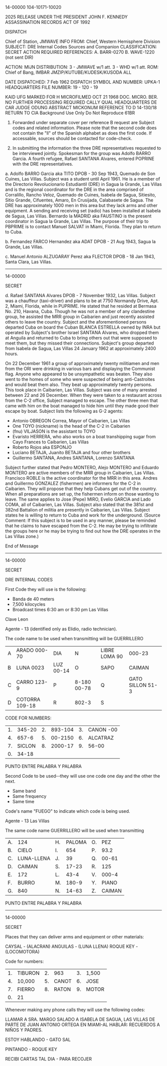 14-00000
104-10171-10020

2025 RELEASE UNDER THE PRESIDENT JOHN F. KENNEDY ASSASSINATION RECORDS ACT OF 1992

DISPATCH

Chief of Station, JMWAVE
INFO
FROM: Chief, Western Hemisphere Division
SUBJECT: DRE Internal Codes Sources and Companion
CLASSIFICATION: SECRET
ACTION REQUIRED REFERENCES:
A. BARR-0270
B. WAVE-1220 (not sent DIR)

ACTION: MIJN
DISTRIBUTION:
3 - JMWAVE w/1 att.
3 - WHD w/1 att.
ROM: Chief of Bang, IMBAR
JMZIP/KUTUBE/KUDESK/KUSODA
ALL

DATE DISPATCHED: 7 Feb 1962
DISPATCH SYMBOL AND NUMBER: UPKA-1
HEADQUARTERS FILE NUMBER: 19 - 120 - 19

KAID
UFG
MARKED FOR H
MICROFILMED
OCT 21 1968
DOC. MICRO. BER.
NO FURTHER PROCESSING REQUIRED
CALLY QUAL
HEADQUARTERS DE
CAR JUDGE ODUNG
ABSTRACT
MICKONUM
REFERENCE TO D 14-130/18
RETURN TO CIA
Background Use Only
Do Not Reproduce
61BR

1.  Forwarded under separate cover per reference B request are Subject codes and related information. Please note that the second code does not contain the "ll" of the Spanish alphabet as does the first code. If accessable, sources should be contacted for code-check.

2.  In submitting the information the three DRE representatives requested to be interviewed jointly. Spokesman for the group was Adolfo BARRO Garcia. A fourth refugee, Rafael SANTANA Alvares, entered POPRINE with the DRE representatives.

a. Adolfo BARRO Garcia aka TITO DPOB - 30 Sep 1943, Quemado de Son Cuines, Las Villas. Subject was a student until April 1961. He is a member of the Directorio Revolucionario Estudiantil (DRE) in Sagua la Grande, Las Villas and is the regional coordinator for the DRE in the area comprised of Corralillo, Rancho Veloz, Quemado de Cuines, Isabela de Sagua, Sitiesito, Sitio Grande, Cifuentes, Amaro, En Crusijada, Calabasete de Sagua. The DRE has approximately 1000 men in this area but they lack arms and other equipment. A sending and receiving set (radio) has been installed at Isabela de Sagua, Las Villas. Bernardo la MADRID aka FAUSTINO is the present coordinator in Sagua la Grande, Las Villas. The purpose of their trip to PBPRIME is to contact Manuel SALVAT in Miami, Florida. They plan to return to Cuba.

b. Fernandez FARCO Hernandez aka ADAT DPOB - 21 Aug 1943, Sagua la Grande, Las Villas.

c. Manuel Antonio ALZUGARAY Perez aka FLECTOR DPOB - 18 Jan 1943, Santa Clara, Las Villas.

---

14-00000

SECRET

d. Rafael SANTANA Alvares DPOB - 7 November 1932, Las Villas. Subject was a chauffeur (taxi-driver) and plans to be at 7750 Normandy Drive, Apt. 2, Miami, Florida, while in PUPRIME. He stated that he resided at Bermasa No. 210, Havana, Cuba. Though he was not a member of any clandestine group, he assisted the MRR group in Caibarien and just recently assisted others to leave the country. Subject and the aforementioned persons departed Cuba on board the Cuban BLANCA ESTRELLA owned by INRA but operated by Subject's brother Israel SANTANA Alvares, who dropped them at Anguila and returned to Cuba to bring others out that were supposed to meet them, but they missed their connections. Subject's group departed from Isabela de Sagua, Las Villas 24 January 1962 at approximately 2400 hours.

On 22 December 1961 a group of approximately twenty militiamen and men from the ORI were drinking in various bars and displaying the Communist flag. Anyone who appeared to be unsympathetic was beaten. They also went to the homes of some who were suspected of being anti-Castroites and would beat them also. They beat up approximately twenty persons. This took place in Caibarien, Las Villas. Subject was one of many arrested between 22 and 26 December. When they were taken to a restaurant across from the C-2 office, Subject managed to escape. The other three men that came with him on the boat managed to hide him until they made good their escape by boat. Subject lists the following as G-2 agents:

*   Antonio OBREGON Correa, Mayor of Caibarien, Las Villas
*   One TOYO (nickname) is the head of the C-2 in Caibarien
*   (fnu) VILJASON is the assistant to TOYO
*   Evaristo HERRERA, who also works on a boat transhipping sugar from Cayo Frances to Caibarien, Las Villas
*   Roberto Rojos aka ESPONJO
*   Luciano BETAJA, Juanito BETAJA and four other brothers
*   Guillermo SANTANA, Andres SANTANA, Lorenzo SANTANA

Subject further stated that Pedro MONTERO, Alejo MONTERO and Eduardo MONTERO are active members of the MRR group in Caibarien, Las Villas. Francisco ROBLE is the active coordinator for the MRR in this area. Andres and Guillermo GONZALEZ (fishermen) are informers for the C-2 in Caibarien. They will propose that they help Cubans get out of the country. When all preparations are set up, the fishermen inform on those wanting to leave. The same applies to Jose (Pepe) MIRO, Evelio GARCIA and Lado COMA, all of Caibarien, Las Villas. Subject also stated that the 381st and 382nd Battalion of militia are presently in Caibarien, Las Villas. Subject states he is willing to return to Cuba and work for the underground. (Source Comment: If this subject is to be used in any manner, please be reminded that he claims to have escaped from the C-2. He may be trying to infiltrate the groups here or he may be trying to find out how the DRE operates in the Las Villas zone.)

End of Message

---

14-00000

SECRET

DRE INTERNAL CODES

First Code they will use is the following:

*   Banda de 40 meters
*   7,500 kilocycles
*   Broadcast times 6:30 am or 8:30 pm Las Villas

Clave Leon

Agente - 13 (identified only as Elidio, radio technician).

The code name to be used when transmitting will be GUERRILLERO

|      |      |      |      |      |      |
| ----------- | ----------- | ----------- | ----------- | ----------- | ----------- |
| A  | ARADO 000-70 | DIA  | N  | LIBRE LOMA 90 | 000-23  |
| B  | LUNA 0023  | LUZ 00-14  | O  | SAPO  | CAIMAN  |
| C  | CARRO 123-9  | P  | 8-180 00-78  | Q  | GATO SILLON 51-3  |
| D  | COTORRA 109-18  | R  | 802-3  | S  |      |

CODE FOR NUMBERS:

|      |      |      |      |      |      |
| ----------- | ----------- | ----------- | ----------- | ----------- | ----------- |
| 1.  | 345-20  | 2.  | 893-104  | 3.  | CANON -00  |
| 4.  | 657-6  | 5.  | 00-2150  | 6.  | ALCATRAZ  |
| 7.  | SICLON  | 8.  | 2000-17  | 9.  | 56-00  |
| 0.  | 34-18  |      |      |      |      |

PUNTO ENTRE PALABRA Y PALABRA

Second Code to be used--they will use one code one day and the other the next.

*   Same band
*   Same frequency
*   Same time

Code's name "FUEGO" to indicate which code is being used.

Agente - 13 Las Villas

The same code name GUERRILLERO will be used when transmitting

|      |      |      |      |      |      |
| ----------- | ----------- | ----------- | ----------- | ----------- | ----------- |
| A.  | 124  | H.  | PALOMA  | O.  | PEZ  |
| B.  | CIELO  | I.  | 654  | P.  | 93.2  |
| C.  | LUNA-LLENA  | J.  | 39  | Q.  | 00-61  |
| D.  | CAIMAN  | S.  | 17-23  | R.  | 125  |
| E.  | 172  | L.  | 43-4  | V.  | 000-4  |
| F.  | BURRO  | M.  | 180-9  | Y.  | PIANO  |
| G.  | 840  | N.  | 14-63  | Z.  | CAIMAN  |

PUNTO ENTRE PALABRA Y PALABRA

---

14-00000

SECRET

Places that they can deliver arms and equipment or other materials:

CAYSAL - (ALACRAN)
ANGUILAS - (LUNA LLENA)
ROQUE KEY - (LOCOMOTORA)

Code for numbers:

|      |      |      |      |      |      |
| ----------- | ----------- | ----------- | ----------- | ----------- | ----------- |
| 1.  | TIBURON  | 2.  | 963  | 3.  | 1,500  |
| 4.  | 10,000  | 5.  | CANOT  | 6.  | JOSE  |
| 7.  | FIERRO  | 8.  | RATON  | 9.  | MOTOR  |
| 0.  | 21  |      |      |      |      |

Whenever making any phone calls they will use the following codes:

LLAMAR A SRA. MARGO SALADO A ISABELA DE SAGUA, LAS VILLAS DE PARTE DE JUAN ANTONIO ORTEGA EN MIAMI-AL HABLAR: RECUERDOS A NIÑOS Y PADRES.

ESTOY HABLANDO - GATO SAL

PINTANDO - ROQUE KEY

RECIBI CARTAS TAL DIA - PARA RECOJER
